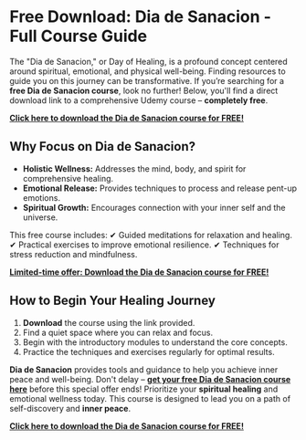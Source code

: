 # Free Download: Dia de Sanacion - Full Course Guide

The "Dia de Sanacion," or Day of Healing, is a profound concept centered around spiritual, emotional, and physical well-being. Finding resources to guide you on this journey can be transformative. If you’re searching for a **free Dia de Sanacion course**, look no further! Below, you'll find a direct download link to a comprehensive Udemy course – **completely free**.

[**Click here to download the Dia de Sanacion course for FREE!**](https://udemywork.com/dia-de-sanacion)

## Why Focus on Dia de Sanacion?

- **Holistic Wellness:** Addresses the mind, body, and spirit for comprehensive healing.
- **Emotional Release:** Provides techniques to process and release pent-up emotions.
- **Spiritual Growth:** Encourages connection with your inner self and the universe.

This free course includes:
✔ Guided meditations for relaxation and healing.
✔ Practical exercises to improve emotional resilience.
✔ Techniques for stress reduction and mindfulness.

[**Limited-time offer: Download the Dia de Sanacion course for FREE!**](https://udemywork.com/dia-de-sanacion)

## How to Begin Your Healing Journey

1. **Download** the course using the link provided.
2. Find a quiet space where you can relax and focus.
3. Begin with the introductory modules to understand the core concepts.
4. Practice the techniques and exercises regularly for optimal results.

**Dia de Sanacion** provides tools and guidance to help you achieve inner peace and well-being. Don't delay – **[get your free Dia de Sanacion course here](https://udemywork.com/dia-de-sanacion)** before this special offer ends! Prioritize your **spiritual healing** and emotional wellness today. This course is designed to lead you on a path of self-discovery and **inner peace**.

[**Click here to download the Dia de Sanacion course for FREE!**](https://udemywork.com/dia-de-sanacion)
